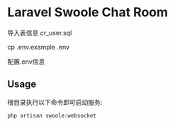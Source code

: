 # Laravel Swoole Chat Room

导入表信息 cr_user.sql

cp .env.example .env

配置.env信息

## Usage

根目录执行以下命令即可启动服务:

`php artisan swoole:websocket`